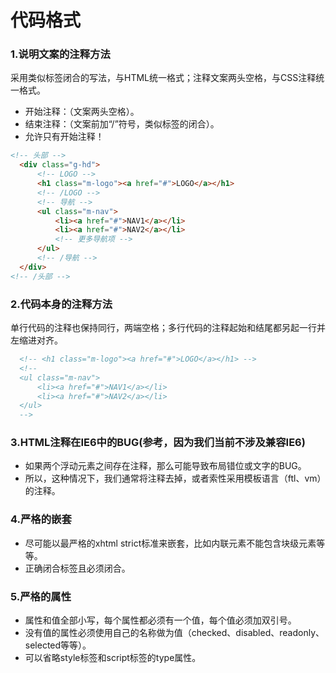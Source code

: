 # 代码格式

### 1.说明文案的注释方法 <br>
采用类似标签闭合的写法，与HTML统一格式；注释文案两头空格，与CSS注释统一格式。
* 开始注释：<!-- 注释文案 -->（文案两头空格）。
* 结束注释：<!-- /注释文案 -->（文案前加“/”符号，类似标签的闭合）。
* 允许只有开始注释！
```html
<!-- 头部 -->
  <div class="g-hd">
      <!-- LOGO -->
      <h1 class="m-logo"><a href="#">LOGO</a></h1>
      <!-- /LOGO -->
      <!-- 导航 -->
      <ul class="m-nav">
          <li><a href="#">NAV1</a></li>
          <li><a href="#">NAV2</a></li>
          <!-- 更多导航项 -->
      </ul>
      <!-- /导航 -->
  </div>
<!-- /头部 -->
```

### 2.代码本身的注释方法 <br>
单行代码的注释也保持同行，两端空格；多行代码的注释起始和结尾都另起一行并左缩进对齐。
```html
  <!-- <h1 class="m-logo"><a href="#">LOGO</a></h1> -->
  <!--
  <ul class="m-nav">
      <li><a href="#">NAV1</a></li>
      <li><a href="#">NAV2</a></li>
  </ul>
  -->
```

### 3.HTML注释在IE6中的BUG(参考，因为我们当前不涉及兼容IE6)
* 如果两个浮动元素之间存在注释，那么可能导致布局错位或文字的BUG。
* 所以，这种情况下，我们通常将注释去掉，或者索性采用模板语言（ftl、vm）的注释。

### 4.严格的嵌套
* 尽可能以最严格的xhtml strict标准来嵌套，比如内联元素不能包含块级元素等等。
* 正确闭合标签且必须闭合。

### 5.严格的属性
* 属性和值全部小写，每个属性都必须有一个值，每个值必须加双引号。
* 没有值的属性必须使用自己的名称做为值（checked、disabled、readonly、selected等等）。
* 可以省略style标签和script标签的type属性。